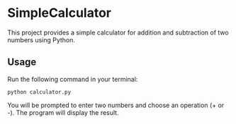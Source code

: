 # SimpleCalculator

This project provides a simple calculator for addition and subtraction of two numbers using Python.

## Usage

Run the following command in your terminal:

```
python calculator.py
```

You will be prompted to enter two numbers and choose an operation (+ or -). The program will display the result.
